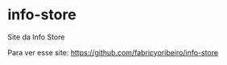 # info-store
Site da Info Store

Para ver esse site:  https://github.com/fabricyoribeiro/info-store
